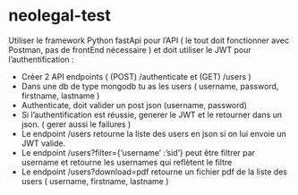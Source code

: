# neolegal-test

Utiliser le framework Python fastApi pour l’API ( le tout doit fonctionner avec Postman, pas de frontEnd nécessaire ) et doit utiliser le JWT pour l’authentification :
 
- Créer 2 API endpoints ( (POST) /authenticate et (GET) /users ) 
- Dans une db de type mongodb tu as les users ( username, password, firstname, lastname )
- Authenticate, doit valider un post json (username, password)
- Si l’authentification est réussie, generer le JWT et le retourner dans un json. ( gerer aussi le failures )
- Le endpoint /users retourne la liste des users en json si on lui envoie un JWT valide.
- Le endpoint /users?filter={‘username’ :’sid’} peut être filtrer par username et retourne les usernames qui reflètent le filtre
- Le endpoint /users?download=pdf retourne un fichier pdf de la liste des users ( username, firstname, lastname )

